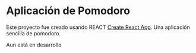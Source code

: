 # Aplicación de Pomodoro

Este proyecto fue creado usando REACT [Create React App](https://github.com/facebook/create-react-app).
Una aplicación sencilla de pomodoro. 

Aun está en desarrollo

